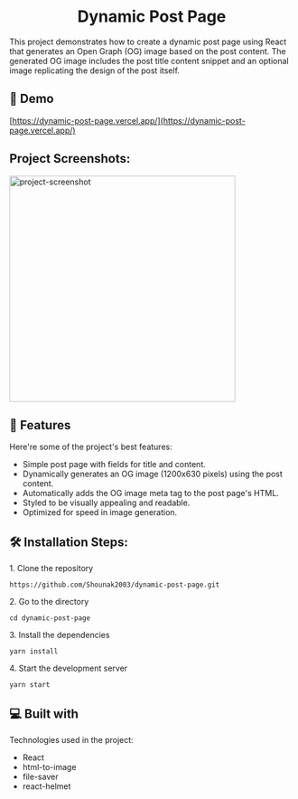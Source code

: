 <h1 align="center" id="title">Dynamic Post Page</h1>

<p id="description">This project demonstrates how to create a dynamic post page using React that generates an Open Graph (OG) image based on the post content. The generated OG image includes the post title content snippet and an optional image replicating the design of the post itself.</p>

<h2>🚀 Demo</h2>

[https://dynamic-post-page.vercel.app/](https://dynamic-post-page.vercel.app/)

<h2>Project Screenshots:</h2>

<img src="yfhv" alt="project-screenshot" width="400" height="400/">

  
  
<h2>🧐 Features</h2>

Here're some of the project's best features:

*   Simple post page with fields for title and content.
*   Dynamically generates an OG image (1200x630 pixels) using the post content.
*   Automatically adds the OG image meta tag to the post page's HTML.
*   Styled to be visually appealing and readable.
*   Optimized for speed in image generation.

<h2>🛠️ Installation Steps:</h2>

<p>1. Clone the repository</p>

```
https://github.com/Shounak2003/dynamic-post-page.git
```

<p>2. Go to the directory</p>

```
cd dynamic-post-page
```

<p>3. Install the dependencies</p>

```
yarn install
```

<p>4. Start the development server</p>

```
yarn start
```

  
  
<h2>💻 Built with</h2>

Technologies used in the project:

*   React
*   html-to-image
*   file-saver
*   react-helmet
